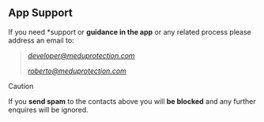## App Support

If you need *support or **guidance in the app** or any related process please address an email to:
> *developer@meduprotection.com*
>
> *roberto@meduprotection.com*
>

> [!CAUTION]
> If you **send spam** to the contacts above you will **be blocked** and any further enquires will be ignored.
> 
